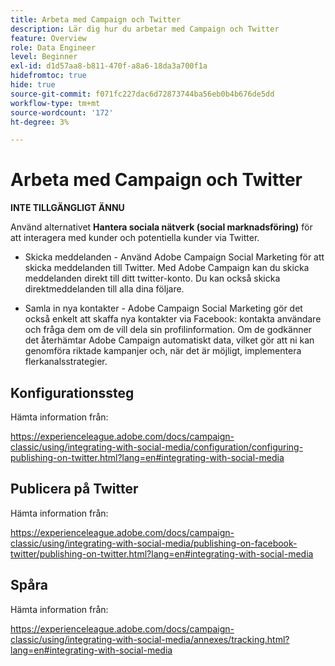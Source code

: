 ```yaml
---
title: Arbeta med Campaign och Twitter
description: Lär dig hur du arbetar med Campaign och Twitter
feature: Overview
role: Data Engineer
level: Beginner
exl-id: d1d57aa8-b811-470f-a8a6-18da3a700f1a
hidefromtoc: true
hide: true
source-git-commit: f071fc227dac6d72873744ba56eb0b4b676de5dd
workflow-type: tm+mt
source-wordcount: '172'
ht-degree: 3%

---
```


# Arbeta med Campaign och Twitter

**INTE TILLGÄNGLIGT ÄNNU**

Använd alternativet **Hantera sociala nätverk (social marknadsföring)** för att interagera med kunder och potentiella kunder via Twitter.

* Skicka meddelanden - Använd Adobe Campaign Social Marketing för att skicka meddelanden till Twitter. Med Adobe Campaign kan du skicka meddelanden direkt till ditt twitter-konto. Du kan också skicka direktmeddelanden till alla dina följare.

* Samla in nya kontakter - Adobe Campaign Social Marketing gör det också enkelt att skaffa nya kontakter via Facebook: kontakta användare och fråga dem om de vill dela sin profilinformation. Om de godkänner det återhämtar Adobe Campaign automatiskt data, vilket gör att ni kan genomföra riktade kampanjer och, när det är möjligt, implementera flerkanalsstrategier.

## Konfigurationssteg

Hämta information från:

https://experienceleague.adobe.com/docs/campaign-classic/using/integrating-with-social-media/configuration/configuring-publishing-on-twitter.html?lang=en#integrating-with-social-media


## Publicera på Twitter

Hämta information från:

https://experienceleague.adobe.com/docs/campaign-classic/using/integrating-with-social-media/publishing-on-facebook-twitter/publishing-on-twitter.html?lang=en#integrating-with-social-media


## Spåra

Hämta information från:

https://experienceleague.adobe.com/docs/campaign-classic/using/integrating-with-social-media/annexes/tracking.html?lang=en#integrating-with-social-media
